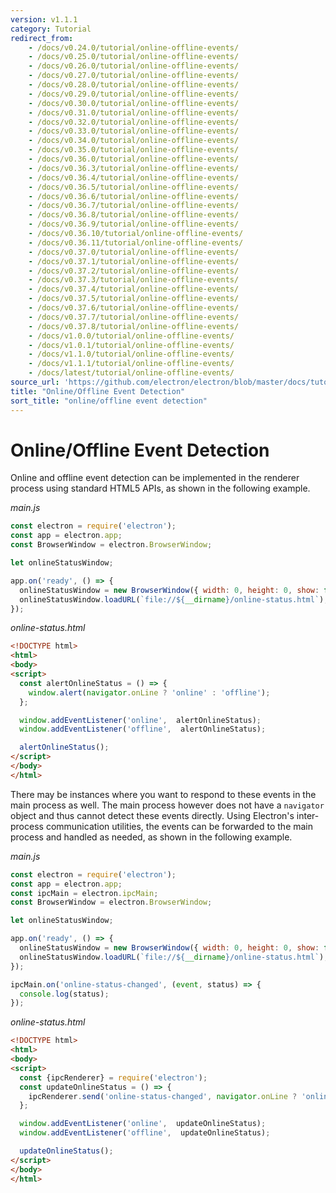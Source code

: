 ```yaml
---
version: v1.1.1
category: Tutorial
redirect_from:
    - /docs/v0.24.0/tutorial/online-offline-events/
    - /docs/v0.25.0/tutorial/online-offline-events/
    - /docs/v0.26.0/tutorial/online-offline-events/
    - /docs/v0.27.0/tutorial/online-offline-events/
    - /docs/v0.28.0/tutorial/online-offline-events/
    - /docs/v0.29.0/tutorial/online-offline-events/
    - /docs/v0.30.0/tutorial/online-offline-events/
    - /docs/v0.31.0/tutorial/online-offline-events/
    - /docs/v0.32.0/tutorial/online-offline-events/
    - /docs/v0.33.0/tutorial/online-offline-events/
    - /docs/v0.34.0/tutorial/online-offline-events/
    - /docs/v0.35.0/tutorial/online-offline-events/
    - /docs/v0.36.0/tutorial/online-offline-events/
    - /docs/v0.36.3/tutorial/online-offline-events/
    - /docs/v0.36.4/tutorial/online-offline-events/
    - /docs/v0.36.5/tutorial/online-offline-events/
    - /docs/v0.36.6/tutorial/online-offline-events/
    - /docs/v0.36.7/tutorial/online-offline-events/
    - /docs/v0.36.8/tutorial/online-offline-events/
    - /docs/v0.36.9/tutorial/online-offline-events/
    - /docs/v0.36.10/tutorial/online-offline-events/
    - /docs/v0.36.11/tutorial/online-offline-events/
    - /docs/v0.37.0/tutorial/online-offline-events/
    - /docs/v0.37.1/tutorial/online-offline-events/
    - /docs/v0.37.2/tutorial/online-offline-events/
    - /docs/v0.37.3/tutorial/online-offline-events/
    - /docs/v0.37.4/tutorial/online-offline-events/
    - /docs/v0.37.5/tutorial/online-offline-events/
    - /docs/v0.37.6/tutorial/online-offline-events/
    - /docs/v0.37.7/tutorial/online-offline-events/
    - /docs/v0.37.8/tutorial/online-offline-events/
    - /docs/v1.0.0/tutorial/online-offline-events/
    - /docs/v1.0.1/tutorial/online-offline-events/
    - /docs/v1.1.0/tutorial/online-offline-events/
    - /docs/v1.1.1/tutorial/online-offline-events/
    - /docs/latest/tutorial/online-offline-events/
source_url: 'https://github.com/electron/electron/blob/master/docs/tutorial/online-offline-events.md'
title: "Online/Offline Event Detection"
sort_title: "online/offline event detection"
---
```


# Online/Offline Event Detection

Online and offline event detection can be implemented in the renderer process
using standard HTML5 APIs, as shown in the following example.

_main.js_

```javascript
const electron = require('electron');
const app = electron.app;
const BrowserWindow = electron.BrowserWindow;

let onlineStatusWindow;

app.on('ready', () => {
  onlineStatusWindow = new BrowserWindow({ width: 0, height: 0, show: false });
  onlineStatusWindow.loadURL(`file://${__dirname}/online-status.html`);
});
```

_online-status.html_

```html
<!DOCTYPE html>
<html>
<body>
<script>
  const alertOnlineStatus = () => {
    window.alert(navigator.onLine ? 'online' : 'offline');
  };

  window.addEventListener('online',  alertOnlineStatus);
  window.addEventListener('offline',  alertOnlineStatus);

  alertOnlineStatus();
</script>
</body>
</html>
```

There may be instances where you want to respond to these events in the
main process as well. The main process however does not have a
`navigator` object and thus cannot detect these events directly. Using
Electron's inter-process communication utilities, the events can be forwarded
to the main process and handled as needed, as shown in the following example.

_main.js_

```javascript
const electron = require('electron');
const app = electron.app;
const ipcMain = electron.ipcMain;
const BrowserWindow = electron.BrowserWindow;

let onlineStatusWindow;

app.on('ready', () => {
  onlineStatusWindow = new BrowserWindow({ width: 0, height: 0, show: false });
  onlineStatusWindow.loadURL(`file://${__dirname}/online-status.html`);
});

ipcMain.on('online-status-changed', (event, status) => {
  console.log(status);
});
```

_online-status.html_

```html
<!DOCTYPE html>
<html>
<body>
<script>
  const {ipcRenderer} = require('electron');
  const updateOnlineStatus = () => {
    ipcRenderer.send('online-status-changed', navigator.onLine ? 'online' : 'offline');
  };

  window.addEventListener('online',  updateOnlineStatus);
  window.addEventListener('offline',  updateOnlineStatus);

  updateOnlineStatus();
</script>
</body>
</html>
```
